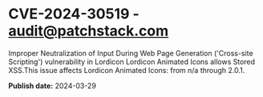 # CVE-2024-30519 - audit@patchstack.com

Improper Neutralization of Input During Web Page Generation ('Cross-site Scripting') vulnerability in Lordicon Lordicon Animated Icons allows Stored XSS.This issue affects Lordicon Animated Icons: from n/a through 2.0.1.



**Publish date:** 2024-03-29
